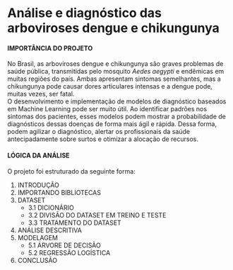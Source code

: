 # Análise e diagnóstico das arboviroses dengue e chikungunya

#### IMPORTÂNCIA DO PROJETO
No Brasil, as arboviroses dengue e chikungunya são graves problemas de saúde pública, transmitidas pelo mosquito *Aedes aegypti* e endêmicas em muitas regiões do país. Ambas apresentam sintomas semelhantes, mas a chikungunya pode causar dores articulares intensas e a dengue pode, muitas vezes, ser fatal. <br>
O desenvolvimento e implementação de modelos de diagnóstico baseados em Machine Learning pode ser muito útil. Ao identificar padrões nos sintomas dos pacientes, esses modelos podem mostrar a probabilidade de diagnósticos dessas doenças de forma mais ágil e rápida. Dessa forma, podem agilizar o diagnóstico, alertar os profissionais da saúde antecipadamente sobre surtos e otimizar a alocação de recursos. 

#### LÓGICA DA ANÁLISE
O projeto foi estruturado da seguinte forma:

1. INTRODUÇÃO
2. IMPORTANDO BIBLIOTECAS
3. DATASET
   - 3.1 DICIONÁRIO
   - 3.2 DIVISÃO DO DATASET EM TREINO E TESTE
   - 3.3 TRATAMENTO DO DATASET
4. ANÁLISE DESCRITIVA
5. MODELAGEM
   - 5.1 ÁRVORE DE DECISÃO
   - 5.2 REGRESSÃO LOGÍSTICA
6. CONCLUSÃO

